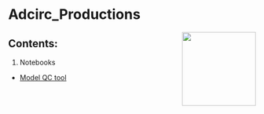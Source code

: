 # Adcirc_Productions
<img style="float:right;" src="https://github.com/tmiesse/adcirc_prod/blob/master/extra/figures/DewberryLogo_RGB.png" width=150px>

## Contents:
1. Notebooks
- [Model QC tool](https://github.com/tmiesse/adcirc_prod/blob/master/notebooks/ModelQC__v2.ipynb)















